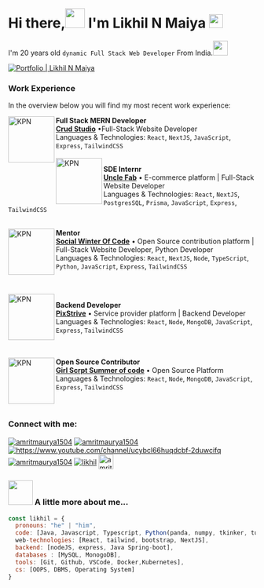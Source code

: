 # Hi there,<img src="https://media.giphy.com/media/hvRJCLFzcasrR4ia7z/giphy.gif" height="40px" width="40px"> I'm Likhil N Maiya  <img src="https://emojis.slackmojis.com/emojis/images/1531849430/4246/blob-sunglasses.gif?1531849430" width="28"/>
I'm 20 years old `dynamic Full Stack Web Developer` From India.<img src="https://media.giphy.com/media/WUlplcMpOCEmTGBtBW/giphy.gif" width="30"> 

<a href="https://lickhillsportfolio.netlify.app/" target="_blank">
  <img src="https://img.shields.io/website?label=portfolio&style=for-the-badge&url=https://lickhillsportfolio.netlify.app/" alt="Portfolio | Likhil N Maiya">
</a>



### Work Experience
In the overview below you will find my most recent work experience:

<a target="_blank">
  <img align="left" height="94px" width="94px" alt="KPN" src="https://external-content.duckduckgo.com/iu/?u=https%3A%2F%2Fcrudstudio.com%2Fassets%2FlogoX-c79a3b13.png&f=1&nofb=1&ipt=0d4729d70b162bb65386916afd1a7bae3b2fd0521df7a5c9457fa8dedfef24e8"/>
</a>

**Full Stack MERN Developer** \
<a href="https://media.licdn.com/dms/image/v2/D560BAQH8LCfFkPHzLg/company-logo_200_200/company-logo_200_200/0/1724590657076?e=1733961600&v=beta&t=883zz-N08RROUykQXQfCti7YLF3g1jWIwh5-eaPzVvw" target="_blank">**Crud Studio**</a> •Full-Stack Website Developer \
Languages & Technologies: `React`, `NextJS`, `JavaScript`, `Express`, `TailwindCSS` \
<br/>
<a target="_blank">
  <img align="left" height="94px" width="94px" alt="KPN" src="https://unclefab.co/assets/brand_logo-DQaHVdTr.png"/>
</a>

**SDE Internr** \
<a href="https://media.licdn.com/dms/image/v2/D560BAQH8LCfFkPHzLg/company-logo_200_200/company-logo_200_200/0/1724590657076?e=1733961600&v=beta&t=883zz-N08RROUykQXQfCti7YLF3g1jWIwh5-eaPzVvw" target="_blank">**Uncle Fab**</a> • E-commerce platform | Full-Stack Website Developer \
Languages & Technologies: `React`, `NextJS`, `PostgresSQL`, `Prisma`, `JavaScript`, `Express`, `TailwindCSS` \
<br/>

<a target="_blank">
  <img align="left" height="94px" width="94px" alt="KPN" src="https://www.socialwinterofcode.com/SWOC_W_Black.png"/>
</a>

**Mentor** \
<a href="https://media.licdn.com/dms/image/v2/D560BAQH8LCfFkPHzLg/company-logo_200_200/company-logo_200_200/0/1724590657076?e=1733961600&v=beta&t=883zz-N08RROUykQXQfCti7YLF3g1jWIwh5-eaPzVvw" target="_blank">**Social Winter Of Code**</a> • Open Source contribution platform | Full-Stack Website Developer, Python Developer \
Languages & Technologies: `React`, `NextJS`, `Node`, `TypeScript`,  `Python`, `JavaScript`, `Express`, `TailwindCSS` \
<br/>

<br/>
<a href="https://media.licdn.com/dms/image/v2/D560BAQH8LCfFkPHzLg/company-logo_100_100/company-logo_100_100/0/1724590657076?e=1733961600&v=beta&t=B3AeV6XRVJjsOWtUsX6Gnxk146HG7z1mJh9PcfTDSK0" target="_blank">
  <img align="left" height="94px" width="94px" alt="KPN" src="https://assets.zyrosite.com/cdn-cgi/image/format=auto,w=152,fit=crop,q=95/m6LJlDv11Juk1on1/1-removebg-preview-mp89lMWVB7C0gKVP.png"/>
</a>

**Backend Developer** \
<a href="https://media.licdn.com/dms/image/v2/D560BAQH8LCfFkPHzLg/company-logo_200_200/company-logo_200_200/0/1724590657076?e=1733961600&v=beta&t=883zz-N08RROUykQXQfCti7YLF3g1jWIwh5-eaPzVvw" target="_blank">**PixStrive**</a> • Service provider platform | Backend Developer \
Languages & Technologies: `React`, `Node`, `MongoDB`, `JavaScript`, `Express`, `TailwindCSS` \
<br/>
<br/>

<a href="https://media.licdn.com/dms/image/v2/D560BAQH8LCfFkPHzLg/company-logo_200_200/company-logo_200_200/0/1724590657076?e=1733961600&v=beta&t=883zz-N08RROUykQXQfCti7YLF3g1jWIwh5-eaPzVvw" target="_blank">
  <img align="left" height="94px" width="94px" alt="KPN" src="https://external-content.duckduckgo.com/iu/?u=https%3A%2F%2Ftse3.mm.bing.net%2Fth%2Fid%2FOIP.XX5zoe1VW_BAEpFNiAP7rwHaHa%3Fpid%3DApi&f=1&ipt=5ebe7ca8839d8b3ce0a921195fa1701b77e0a596c6e20209daf47a45557f658c&ipo=images"/>
</a>

**Open Source Contributor** \
<a href="https://gssoc.girlscript.tech/project" target="_blank">**Girl Scrpt Summer of code**</a> • Open Source Platform \
Languages & Technologies: `React`, `Node`, `MongoDB`, `JavaScript`, `Express`, `TailwindCSS` \
<br/>
<br/>

### Connect with me:

<p align="left">
<a href="https://www.linkedin.com/in/likhilnmaiya/" target="_blank"><img align="center" src="https://img.shields.io/badge/linkedin-%230077B5.svg?style=for-the-badge&logo=linkedin&logoColor=white" alt="amritmaurya1504" /></a>
<a href="https://instagram.com/maiyarse" target="_blank"><img align="center" src="https://img.shields.io/badge/Instagram-%23E4405F.svg?style=for-the-badge&logo=Instagram&logoColor=white" alt="amritmaurya1504" /></a>
<a href="https://www.youtube.com/@AgreetoDisagree3" target="_blank"><img align="center" src="https://img.shields.io/badge/YouTube-%23FF0000.svg?style=for-the-badge&logo=YouTube&logoColor=white" alt="https://www.youtube.com/channel/ucybcl66huqdcbf-2duwcifq" /></a>
<a href="https://leetcode.com/lickhill/" target="_blank"><img align="center" src="https://img.shields.io/badge/LeetCode-000000?style=for-the-badge&logo=LeetCode&logoColor=#d16c06" alt="amritmaurya1504" /></a>
<a href="https://lickhillsportfolio.netlify.app/resume.pdf" target="_blank"><img align="center" src="https://img.shields.io/badge/Resume-yellow?style=for-the-badge&logo=Resume&logoColor=black" alt="likhil" /></a>
<a href="https://www.geeksforgeeks.org/user/likhilnm17103/" target="_blank"><img align="center" src="https://raw.githubusercontent.com/rahuldkjain/github-profile-readme-generator/master/src/images/icons/Social/geeks-for-geeks.svg" alt="amritmaurya1504" height="30" widht="40" /></a>
</p>

### <img src="https://media.giphy.com/media/VgCDAzcKvsR6OM0uWg/giphy.gif" width="50"> A little more about me...  
```javascript
const likhil = {
  pronouns: "he" | "him",
  code: [Java, Javascript, Typescript, Python(panda, numpy, tkinker, turtle, matplotlib), HTML, CSS,  SQL, Data Structures & Algorithm, Problem Solving],
  web-technologies: [React, tailwind, bootstrap, NextJS],
  backend: [nodeJS, express, Java Spring-boot],
  databases : [MySQL, MonogoDB],
  tools: [Git, Github, VSCode, Docker,Kubernetes],
  cs: [OOPS, DBMS, Operating System]
}
